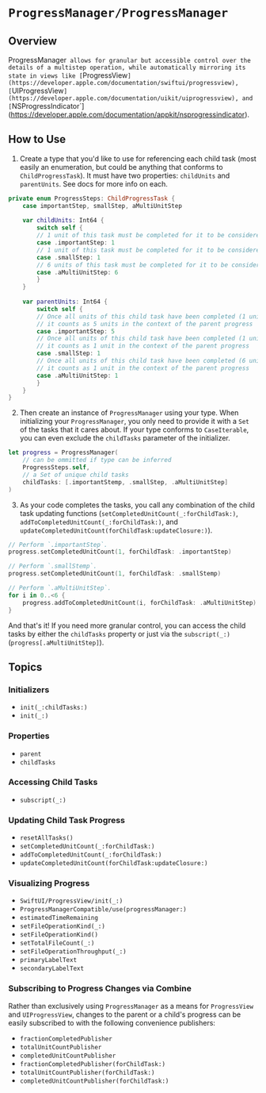 # ``ProgressManager/ProgressManager``

## Overview

ProgressManager` allows for granular but accessible control over the details of a multistep operation, while automatically mirroring its state in views like [`ProgressView`](https://developer.apple.com/documentation/swiftui/progressview), [`UIProgressView`](https://developer.apple.com/documentation/uikit/uiprogressview), and [`NSProgressIndicator`](https://developer.apple.com/documentation/appkit/nsprogressindicator).

## How to Use

1. Create a type that you'd like to use for referencing each child task (most easily an enumeration, but could be anything that conforms to `ChildProgressTask`). It must have two properties: `childUnits` and `parentUnits`. See docs for more info on each.

```swift
private enum ProgressSteps: ChildProgressTask {
    case importantStep, smallStep, aMultiUnitStep
    
    var childUnits: Int64 {
        switch self {
        // 1 unit of this task must be completed for it to be considered "complete" by the parent
        case .importantStep: 1
        // 1 unit of this task must be completed for it to be considered "complete" by the parent
        case .smallStep: 1
        // 6 units of this task must be completed for it to be considered "complete" by the parent
        case .aMultiUnitStep: 6
        }
    }
    
    var parentUnits: Int64 {
        switch self {
        // Once all units of this child task have been completed (1 unit),
        // it counts as 5 units in the context of the parent progress
        case .importantStep: 5
        // Once all units of this child task have been completed (1 unit),
        // it counts as 1 unit in the context of the parent progress
        case .smallStep: 1
        // Once all units of this child task have been completed (6 units),
        // it counts as 1 unit in the context of the parent progress
        case .aMultiUnitStep: 1
        }
    }
}
```

2. Then create an instance of `ProgressManager` using your type. When initializing your `ProgressManager`, you only need to provide it with a `Set` of the tasks that it cares about. If your type conforms to `CaseIterable`, you can even exclude the `childTasks` parameter of the initializer.

```swift
let progress = ProgressManager(
    // can be ommitted if type can be inferred
    ProgressSteps.self,
    // a Set of unique child tasks
    childTasks: [.importantStemp, .smallStep, .aMultiUnitStep]
)
```

3. As your code completes the tasks, you call any combination of the child task updating functions (``setCompletedUnitCount(_:forChildTask:)``, ``addToCompletedUnitCount(_:forChildTask:)``, and ``updateCompletedUnitCount(forChildTask:updateClosure:)``).

```swift
// Perform `.importantStep`.
progress.setCompletedUnitCount(1, forChildTask: .importantStep)

// Perform `.smallStemp`.
progress.setCompletedUnitCount(1, forChildTask: .smallStemp)

// Perform `.aMultiUnitStep`.
for i in 0..<6 {
    progress.addToCompletedUnitCount(i, forChildTask: .aMultiUnitStep)
}
```

And that's it! If you need more granular control, you can access the child tasks by either the ``childTasks`` property or just via the ``subscript(_:)`` (`progress[.aMultiUnitStep]`).

## Topics

### Initializers

- ``init(_:childTasks:)``
- ``init(_:)``

### Properties

- ``parent``
- ``childTasks``

### Accessing Child Tasks

- ``subscript(_:)``

### Updating Child Task Progress

- ``resetAllTasks()``
- ``setCompletedUnitCount(_:forChildTask:)``
- ``addToCompletedUnitCount(_:forChildTask:)``
- ``updateCompletedUnitCount(forChildTask:updateClosure:)``

### Visualizing Progress

- ``SwiftUI/ProgressView/init(_:)``
- ``ProgressManagerCompatible/use(progressManager:)``
- ``estimatedTimeRemaining``
- ``setFileOperationKind(_:)``
- ``setFileOperationKind()``
- ``setTotalFileCount(_:)``
- ``setFileOperationThroughput(_:)``
- ``primaryLabelText``
- ``secondaryLabelText``

### Subscribing to Progress Changes via Combine

Rather than exclusively using `ProgressManager` as a means for `ProgressView` and `UIProgressView`, changes to the parent or a child's progress can be easily subscribed to with the following convenience publishers:

- ``fractionCompletedPublisher``
- ``totalUnitCountPublisher``
- ``completedUnitCountPublisher``
- ``fractionCompletedPublisher(forChildTask:)``
- ``totalUnitCountPublisher(forChildTask:)``
- ``completedUnitCountPublisher(forChildTask:)``
